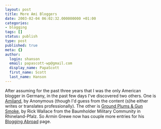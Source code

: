 ```yaml
---
layout: post
title: More Ami Bloggers
date: 2003-02-04 06:02:32.000000000 +01:00
categories:
- blogging
tags: []
status: publish
type: post
published: true
meta: {}
author:
  login: shanson
  email: papascott-wp@gmail.com
  display_name: PapaScott
  first_name: Scott
  last_name: Hanson
---
```

<p>After assuming for the past three years that I was the only American blogger in Germany, in the past few days I've discovered two others. One is <a href="http://amiland.blogspot.com/">Amiland</a>, by Anonymous (though I'd guess from the content (s)he either writes or translates professionally). The other is <a href="http://rwallace.blogspot.com/">Ground Plums &amp; Gun Smoke</a>, by Rick Wallace from the Baumholder Military Community in Rhineland-Pfalz. So Armin Grewe now has couple more entries for his <a href="http://www.ministryofpropaganda.co.uk/blogging-abroad.shtml">Blogging Abroad</a> page.</p>
